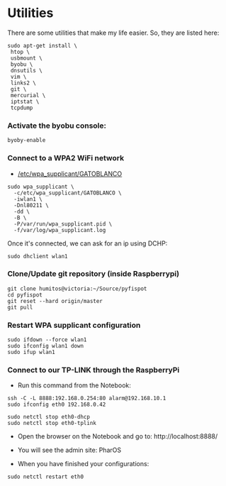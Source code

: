 # Utilities

There are some utilities that make my life easier. So, they are listed
here:

```
sudo apt-get install \
 htop \
 usbmount \
 byobu \
 dnsutils \
 vim \
 links2 \
 git \
 mercurial \
 iptstat \
 tcpdump
```

### Activate the byobu console:

```
byoby-enable
```

### Connect to a WPA2 WiFi network

* [/etc/wpa_supplicant/GATOBLANCO](https://github.com/humitos/pyfispot/blob/master/raspberrypi/etc/wpa_supplicant/GATOBLANCO)

```
sudo wpa_supplicant \
  -c/etc/wpa_supplicant/GATOBLANCO \
  -iwlan1 \
  -Dnl80211 \
  -dd \
  -B \
  -P/var/run/wpa_supplicant.pid \
  -f/var/log/wpa_supplicant.log
```

Once it's connected, we can ask for an ip using DCHP:

```
sudo dhclient wlan1
```

### Clone/Update git repository (inside Raspberrypi)

```
git clone humitos@victoria:~/Source/pyfispot
cd pyfispot
git reset --hard origin/master
git pull
```


### Restart WPA supplicant configuration

```
sudo ifdown --force wlan1
sudo ifconfig wlan1 down
sudo ifup wlan1
```

### Connect to our TP-LINK through the RaspberryPi


* Run this command from the Notebook:
```
ssh -C -L 8888:192.168.0.254:80 alarm@192.168.10.1
sudo ifconfig eth0 192.168.0.42
```

```
sudo netctl stop eth0-dhcp
sudo netctl stop eth0-tplink
```

* Open the browser on the Notebook and go to: http://localhost:8888/

* You will see the admin site: PharOS

* When you have finished your configurations:
```
sudo netctl restart eth0
```
